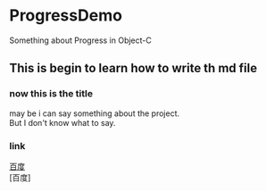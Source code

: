 ProgressDemo
============

Something about Progress in Object-C

This is begin to learn how to write th md file
-------------------

### now this is the title

may be i can say something about the project.<br />
But I don't know what to say.

### link
[百度](http://www.baidu.com)<br />
[百度]<br />
